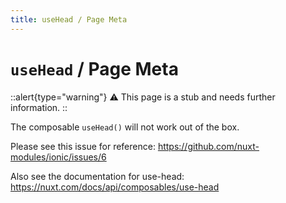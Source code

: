 ```yaml
---
title: useHead / Page Meta
---
```


# `useHead` / Page Meta

::alert{type="warning"}
⚠️ This page is a stub and needs further information.
::

The composable `useHead()` will not work out of the box.

Please see this issue for reference: https://github.com/nuxt-modules/ionic/issues/6

Also see the documentation for use-head: https://nuxt.com/docs/api/composables/use-head
